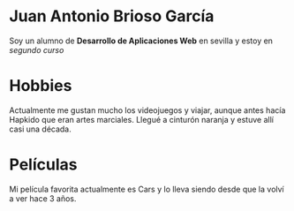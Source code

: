 # Juan Antonio Brioso García

Soy un alumno de **Desarrollo de Aplicaciones Web** en sevilla y 
estoy en _segundo curso_ 

# Hobbies

Actualmente me gustan mucho los videojuegos y viajar,
aunque antes hacía Hapkido que eran artes marciales.
Llegué a cinturón naranja y estuve allí casi una década.

# Películas

Mi película favorita actualmente es Cars y lo lleva siendo desde que la volví a ver hace 3 años.